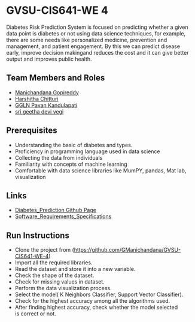 # GVSU-CIS641-WE 4

Diabetes Risk Prediction System is focused on predicting whether a given data point is diabetes or not using data science techniques, for example, 
there are some needs like personalized medicine, prevention and management, and patient engagement. By this we can predict disease early, 
improve decision makingand reduces the cost and it can give better output and improves public health.


## Team Members and Roles

* [Manichandana Gopireddy](https://github.com/GManichandana/CIS641-HW2-Gopireddy.git)
* [Harshitha Chitturi](https://github.com/Harshitha1723/CIS641-HW2-Chitturi.git)
* [GGLN Pavan Kandulapati](https://github.com/Pavankandulapati/CIS641-HW2-kandulapati.git)
* [sri geetha devi vegi](https://github.com/srigeethavegi99/CIS641-HW2-Vegi.git)

## Prerequisites

 - Understanding the basic of diabetes and types.
 - Proficiency in programming language used in data science
 - Collecting the data from individuals
 - Familiarity with concepts of machine learning
 - Comfortable with data science libraries like MumPY, pandas, Mat lab, visualization

 ## Links
 * [Diabetes_Prediction Github Page](https://gmanichandana.github.io/GVSU-CIS641-WE-4/)
 * [Software_Requirements_Specifications](https://github.com/GManichandana/GVSU-CIS641-WE-4/blob/main/docs/software_requirements_specification_final.md)


## Run Instructions

- Clone the project from (https://github.com/GManichandana/GVSU-CIS641-WE-4) 
- Import all the required libraries.  
- Read the dataset and store it into a new variable.  
- Check the shape of the dataset.
- Check for missing values in dataset. 
- Perform the data visualization process. 
- Select the model( K Neighbors Classifier, Support Vector Classifier). 
- Check for the highest accuracy among all the algorithms used.  
- After finding highest accuracy, check whether the model selected is correct or not.